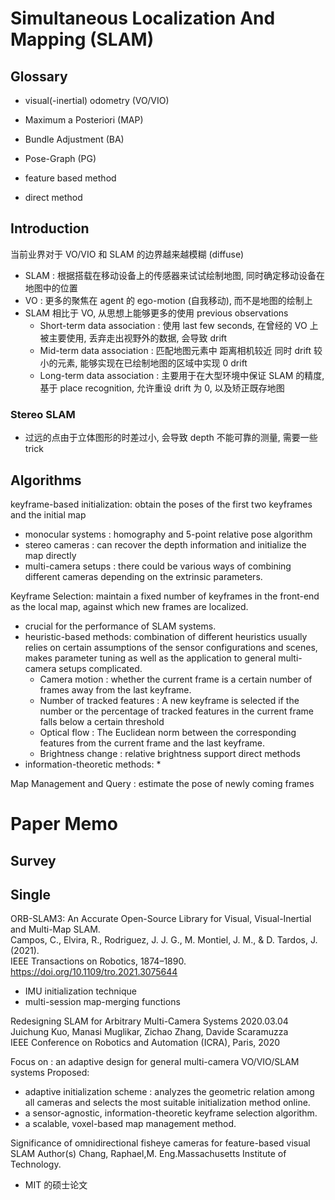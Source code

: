 # Simultaneous Localization And Mapping (SLAM)

## Glossary

* visual(-inertial) odometry        (VO/VIO)
* Maximum a Posteriori              (MAP)
* Bundle Adjustment                 (BA)
* Pose-Graph                        (PG)



* feature based method
* direct method
## Introduction

当前业界对于 VO/VIO 和 SLAM 的边界越来越模糊 (diffuse)
* SLAM : 根据搭载在移动设备上的传感器来试试绘制地图, 同时确定移动设备在地图中的位置
* VO   : 更多的聚焦在 agent 的 ego-motion (自我移动), 而不是地图的绘制上
* SLAM 相比于 VO, 从思想上能够更多的使用 previous observations
  * Short-term data association : 使用 last few seconds, 在曾经的 VO 上被主要使用, 丢弃走出视野外的数据, 会导致 drift
  * Mid-term data association : 匹配地图元素中 距离相机较近 同时 drift 较小的元素, 能够实现在已绘制地图的区域中实现 0 drift
  * Long-term data association : 主要用于在大型环境中保证 SLAM 的精度, 基于 place recognition, 允许重设 drift 为 0, 以及矫正既存地图

### Stereo SLAM

* 过远的点由于立体图形的时差过小, 会导致 depth 不能可靠的测量, 需要一些 trick

## Algorithms 



keyframe-based
initialization: obtain the poses of the first two keyframes and the initial map
* monocular systems : homography and 5-point relative pose algorithm
* stereo cameras    : can recover the depth information and initialize the map directly
* multi-camera setups : there could be various ways of combining different cameras depending on the extrinsic parameters.

Keyframe Selection: maintain a fixed number of keyframes in the front-end as the local map, against which new frames are localized. 
* crucial for the performance of SLAM systems.
* heuristic-based methods:  combination of different heuristics usually relies on certain assumptions of the sensor configurations and scenes, makes parameter tuning as well as the application to general multi-camera setups complicated.
  * Camera motion : whether the current frame is a certain number of frames away from the last keyframe.
  * Number of tracked features : A new keyframe is selected if the number or the percentage of tracked features in the current frame falls below a certain threshold
  * Optical flow  :  The Euclidean norm between the corresponding features from the current frame and the last keyframe.
  * Brightness change : relative brightness support direct methods
* information-theoretic methods:
  * 

Map Management and Query : estimate the pose of newly coming frames


# Paper Memo

## Survey



## Single


ORB-SLAM3: An Accurate Open-Source Library for Visual, Visual-Inertial and Multi-Map SLAM.  
Campos, C., Elvira, R., Rodriguez, J. J. G., M. Montiel, J. M., & D. Tardos, J. (2021).  
IEEE Transactions on Robotics, 1874–1890. https://doi.org/10.1109/tro.2021.3075644  
* IMU initialization technique
* multi-session map-merging functions







Redesigning SLAM for Arbitrary Multi-Camera Systems 2020.03.04  
Juichung Kuo, Manasi Muglikar, Zichao Zhang, Davide Scaramuzza  
IEEE Conference on Robotics and Automation (ICRA), Paris, 2020  

Focus on : an adaptive design for general multi-camera VO/VIO/SLAM systems
Proposed:
* adaptive initialization scheme  : analyzes the geometric relation among all cameras and selects the most suitable initialization method online.
* a sensor-agnostic, information-theoretic keyframe selection algorithm.
* a scalable, voxel-based map management method.




Significance of omnidirectional fisheye cameras for feature-based visual SLAM
Author(s)
Chang, Raphael,M. Eng.Massachusetts Institute of Technology. 
* MIT 的硕士论文